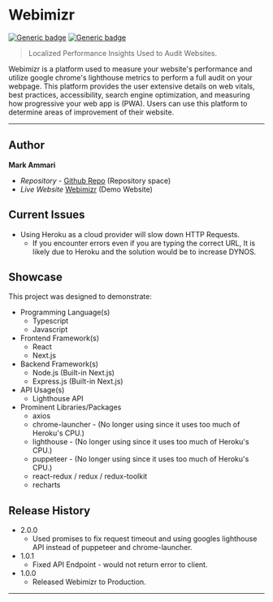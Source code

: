 # Webimizr
[![Generic badge](https://img.shields.io/badge/Version-1.0.0-<COLOR>.svg)](https://shields.io/) [![Generic badge](https://img.shields.io/badge/Website-Active-<COLOR>.svg)](https://shields.io/)

> Localized Performance Insights Used to Audit Websites.

Webimizr is a platform used to measure your website's performance and utilize google chrome's lighthouse metrics to perform a full audit on your webpage. This platform provides the user extensive details on web vitals, best practices, accessibility, search engine optimization, and measuring how progressive your web app is (PWA). Users can use this platform to determine areas of improvement of their website.
 
---
## Author

**Mark Ammari** 
* *Repository* - [Github Repo][repository-url] (Repository space)
* *Live Website* [Webimizr][cloud-provider-url] (Demo Website)

## Current Issues

* Using Heroku as a cloud provider will slow down HTTP Requests. 
  * If you encounter errors even if you are typing the correct URL, It is likely due to Heroku and the solution would be to increase DYNOS.

## Showcase

This project was designed to demonstrate:

* Programming Language(s)
  * Typescript
  * Javascript
* Frontend Framework(s)
  * React
  * Next.js
* Backend Framework(s)
  * Node.js (Built-in Next.js)
  * Express.js (Built-in Next.js)
* API Usage(s)
  * Lighthouse API
* Prominent Libraries/Packages
  * axios
  * chrome-launcher - (No longer using since it uses too much of Heroku's CPU.)
  * lighthouse - (No longer using since it uses too much of Heroku's CPU.)
  * puppeteer - (No longer using since it uses too much of Heroku's CPU.)
  * react-redux / redux / redux-toolkit
  * recharts

## Release History

* 2.0.0
    * Used promises to fix request timeout and using googles lighthouse API instead of puppeteer and chrome-launcher.
* 1.0.1
    * Fixed API Endpoint - would not return error to client.
* 1.0.0
    * Released Webimizr to Production.
---

[repository-url]: https://github.com/Mark-Ammari/webimizr
[cloud-provider-url]: https://webimizr.herokuapp.com/